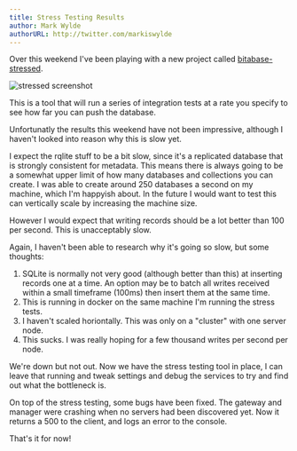 ```yaml
---
title: Stress Testing Results
author: Mark Wylde
authorURL: http://twitter.com/markiswylde
---
```


Over this weekend I've been playing with a new project called [bitabase-stressed](https://github.com/bitabase/bitabase-stressed).

![stressed screenshot](/img/blog-assets/stressed.png "stressed screenshot")

This is a tool that will run a series of integration tests at a rate you specify to see how far you can push the database.

Unfortunatly the results this weekend have not been impressive, although I haven't looked into reason why this is slow yet.

I expect the rqlite stuff to be a bit slow, since it's a replicated database that is strongly consistent for metadata. This means there is always going to be a somewhat upper limit of how many databases and collections you can create. I was able to create around 250 databases a second on my machine, which I'm happyish about. In the future I would want to test this can vertically scale by increasing the machine size.

However I would expect that writing records should be a lot better than 100 per second. This is unacceptably slow.

Again, I haven't been able to research why it's going so slow, but some thoughts:

1. SQLite is normally not very good (although better than this) at inserting records one at a time. An option may be to batch all writes received within a small timeframe (100ms) then insert them at the same time.
2. This is running in docker on the same machine I'm running the stress tests.
3. I haven't scaled horiontally. This was only on a "cluster" with one server node.
4. This sucks. I was really hoping for a few thousand writes per second per node.

We're down but not out. Now we have the stress testing tool in place, I can leave that running and tweak settings and debug the services to try and find out what the bottleneck is.

On top of the stress testing, some bugs have been fixed. The gateway and manager were crashing when no servers had been discovered yet. Now it returns a 500 to the client, and logs an error to the console.

That's it for now!

